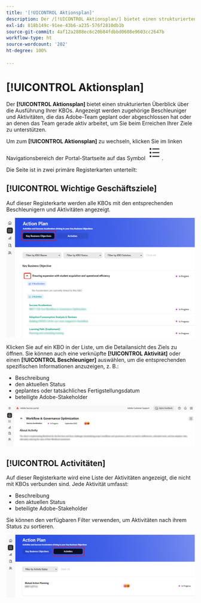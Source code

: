 ```yaml
---
title: '[!UICONTROL Aktionsplan]'
description: Der /[!UICONTROL Aktionsplan/] bietet einen strukturierten Überblick über die Ausführung Ihrer KBOs. Angezeigt werden zugehörige Beschleuniger und Aktivitäten, die das Adobe-Team geplant oder abgeschlossen hat oder an denen das Team gerade aktiv arbeitet, um Sie beim Erreichen Ihrer Ziele zu unterstützen.
exl-id: 818b149c-91ee-43b6-a235-576f2810db1b
source-git-commit: 4af12a2808ec6c20b84fdbbd0608e9603cc2647b
workflow-type: ht
source-wordcount: '202'
ht-degree: 100%

---
```


# [!UICONTROL Aktionsplan]

Der **[!UICONTROL Aktionsplan]** bietet einen strukturierten Überblick über die Ausführung Ihrer KBOs. Angezeigt werden zugehörige Beschleuniger und Aktivitäten, die das Adobe-Team geplant oder abgeschlossen hat oder an denen das Team gerade aktiv arbeitet, um Sie beim Erreichen Ihrer Ziele zu unterstützen.

Um zum **[!UICONTROL Aktionsplan]** zu wechseln, klicken Sie im linken Navigationsbereich der Portal-Startseite auf das Symbol ![Symbol „Aktionsplan“](/help/adobe-success-portal/assets/action-plan-icon.png).

Die Seite ist in zwei primäre Registerkarten unterteilt:

## [!UICONTROL Wichtige Geschäftsziele]

Auf dieser Registerkarte werden alle KBOs mit den entsprechenden Beschleunigern und Aktivitäten angezeigt.

![action-plan-kbo-tab](/help/adobe-success-portal/assets/action-plan-kbo-tab.png)

Klicken Sie auf ein KBO in der Liste, um die Detailansicht des Ziels zu öffnen. Sie können auch eine verknüpfte **[!UICONTROL Aktivität]** oder einen **[!UICONTROL Beschleuniger]** auswählen, um die entsprechenden spezifischen Informationen anzuzeigen, z. B.:

* Beschreibung
* den aktuellen Status
* geplantes oder tatsächliches Fertigstellungsdatum
* beteiligte Adobe-Stakeholder

![action-plan-kbo-tab-about-activity](/help/adobe-success-portal/assets/action-plan-kbo-tab-about-activity.png)

## [!UICONTROL Activitäten]

Auf dieser Registerkarte wird eine Liste der Aktivitäten angezeigt, die nicht mit KBOs verbunden sind. Jede Aktivität umfasst:

* Beschreibung
* den aktuellen Status
* beteiligte Adobe-Stakeholder

Sie können den verfügbaren Filter verwenden, um Aktivitäten nach ihrem Status zu sortieren.

![action-plan-activity-tab](/help/adobe-success-portal/assets/action-plan-activity-tab.png)
